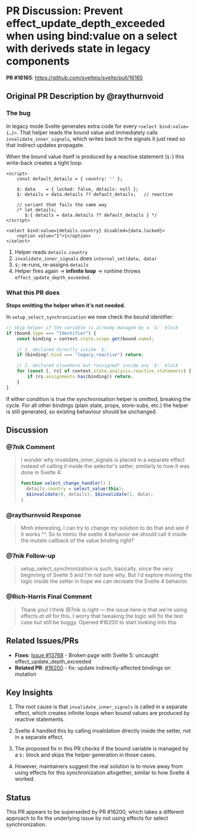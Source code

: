 # PR Discussion: Prevent effect_update_depth_exceeded when using bind:value on a select with deriveds state in legacy components

**PR #16165**: https://github.com/sveltejs/svelte/pull/16165

## Original PR Description by @raythurnvoid

### The bug

In legacy mode Svelte generates extra code for every `<select bind:value={…}>`. That helper reads the bound value and immediately calls `invalidate_inner_signals`, which writes back to the signals it just read so that indirect updates propagate.

When the bound value itself is produced by a reactive statement (`$:`) this write-back creates a tight loop:

```svelte
<script>
	const default_details = { country: '' };

	$: data    = { locked: false, details: null };
	$: details = data.details ?? default_details;   // reactive

	// variant that fails the same way
	/* let details;
	   $:{ details = data.details ?? default_details } */
</script>

<select bind:value={details.country} disabled={data.locked}>
	<option value="1">1</option>
</select>
```

1. Helper reads `details.country`
2. `invalidate_inner_signals` does `internal_set(data, data)`
3. `$:` re-runs, re-assigns `details`
4. Helper fires again → **infinite loop** → runtime throws `effect_update_depth_exceeded`.

### What this PR does

**Stops emitting the helper when it's not needed.**

In `setup_select_synchronization` we now check the bound identifier:

```javascript
// skip helper if the variable is already managed by a `$:` block
if (bound.type === "Identifier") {
	const binding = context.state.scope.get(bound.name);

	// 1. declared directly inside `$:`
	if (binding?.kind === "legacy_reactive") return;

	// 2. declared elsewhere but *assigned* inside any `$:` block
	for (const [, rs] of context.state.analysis.reactive_statements) {
		if (rs.assignments.has(binding)) return;
	}
}
```

If either condition is true the synchronisation helper is omitted, breaking the cycle. For all other bindings (plain state, props, store-subs, etc.) the helper is still generated, so existing behaviour should be unchanged.

## Discussion

### @7nik Comment

> I wonder why invalidate_inner_signals is placed in a separate effect instead of calling it inside the selector's setter, similarly to how it was done in Svelte 4:
>
> ```javascript
> function select_change_handler() {
> 	details.country = select_value(this);
> 	$$invalidate(0, details), $$invalidate(1, data);
> }
> ```

### @raythurnvoid Response

> Mmh interesting, I can try to change my solution to do that and see if it works ^^. So to mimic the svelte 4 behavior we should call it inside the mutate callback of the value binding right?

### @7nik Follow-up

> setup_select_synchronization is such, basically, since the very beginning of Svelte 5 and I'm not sure why. But I'd explore moving the logic inside the setter in hope we can recreate the Svelte 4 behavior.

### @Rich-Harris Final Comment

> Thank you! I think @7nik is right — the issue here is that we're using effects _at all_ for this. I worry that tweaking the logic will fix the test case but still be buggy. Opened #16200 to start looking into this

## Related Issues/PRs

- **Fixes**: [Issue #13768](https://github.com/sveltejs/svelte/issues/13768) - Broken page with Svelte 5: uncaught effect_update_depth_exceeded
- **Related PR**: [#16200](https://github.com/sveltejs/svelte/pull/16200) - fix: update indirectly-affected bindings on mutation

## Key Insights

1. The root cause is that `invalidate_inner_signals` is called in a separate effect, which creates infinite loops when bound values are produced by reactive statements.

2. Svelte 4 handled this by calling invalidation directly inside the setter, not in a separate effect.

3. The proposed fix in this PR checks if the bound variable is managed by a `$:` block and skips the helper generation in those cases.

4. However, maintainers suggest the real solution is to move away from using effects for this synchronization altogether, similar to how Svelte 4 worked.

## Status

This PR appears to be superseded by PR #16200, which takes a different approach to fix the underlying issue by not using effects for select synchronization.
